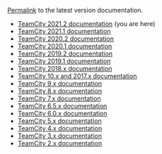 [//]: # (title: Documentation for Previous Versions)
[//]: # (auxiliary-id: Documentation for Previous Versions)

[Permalink](https://www.jetbrains.com/help/teamcity/teamcity-documentation.html) to the latest version documentation.

* [TeamCity 2021.2 documentation](https://www.jetbrains.com/help/teamcity/2021.2/teamcity-documentation.html) (you are here)
* [TeamCity 2021.1 documentation](https://www.jetbrains.com/help/teamcity/2021.1/teamcity-documentation.html)
* [TeamCity 2020.2 documentation](https://www.jetbrains.com/help/teamcity/2020.2/teamcity-documentation.html)
* [TeamCity 2020.1 documentation](https://www.jetbrains.com/help/teamcity/2020.1/teamcity-documentation.html)
* [TeamCity 2019.2 documentation](https://www.jetbrains.com/help/teamcity/2019.2/teamcity-documentation.html)
* [TeamCity 2019.1 documentation](https://www.jetbrains.com/help/teamcity/2019.1/teamcity-documentation.html)
* [TeamCity 2018.x documentation](https://confluence.jetbrains.com/display/TCD18/TeamCity+Documentation)
* [TeamCity 10.x and 2017.x documentation](https://confluence.jetbrains.com/display/TCD10/TeamCity+Documentation)
* [TeamCity 9.x documentation](https://confluence.jetbrains.com/display/TCD9/TeamCity+Documentation)
* [TeamCity 8.x documentation](https://confluence.jetbrains.com/display/TCD8)
* [TeamCity 7.x documentation](https://confluence.jetbrains.com/display/TCD7)
* [TeamCity 6.5.x documentation](https://confluence.jetbrains.com/display/TCD65)
* [TeamCity 6.0.x documentation](https://confluence.jetbrains.com/display/TCD6)
* [TeamCity 5.x documentation](https://confluence.jetbrains.com/display/TCD5)
* [TeamCity 4.x documentation](https://confluence.jetbrains.com/display/TCD4)
* [TeamCity 3.x documentation](https://confluence.jetbrains.com/display/TCD3)
* [TeamCity 2.x documentation](https://confluence.jetbrains.com/display/TCD)